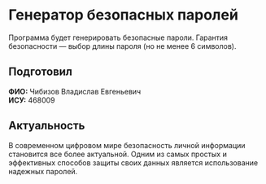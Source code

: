 # Генератор безопасных паролей
Программа будет генерировать безопасные пароли. Гарантия безопасности — выбор длины пароля (но не менее 6 символов).

## Подготовил
**ФИО:** Чибизов Владислав Евгеньевич  
**ИСУ:** 468009

## Актуальность
В современном цифровом мире безопасность личной информации становится все более актуальной. Одним из самых простых и эффективных способов защиты своих данных является использование надежных паролей.
